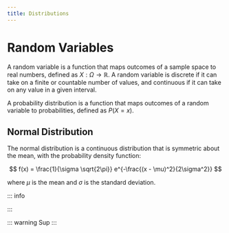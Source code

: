 ```yaml
---
title: Distributions
---
```


# Random Variables

A random variable is a function that maps outcomes of a sample space to real numbers, defined as $X: \Omega \to \mathbb{R}$.
A random variable is discrete if it can take on a finite or countable number of values, and continuous if it can take on any value in a given interval.

A probability distribution is a function that maps outcomes of a random variable to probabilities, defined as $P(X = x)$.

## Normal Distribution

The normal distribution is a continuous distribution that is symmetric about the mean, with the probability density function:

$$ f(x) = \frac{1}{\sigma \sqrt{2\pi}} e^{-\frac{(x - \mu)^2}{2\sigma^2}} $$

where $\mu$ is the mean and $\sigma$ is the standard deviation.

::: info

:::

::: warning
Sup
:::
